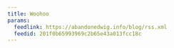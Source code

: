 ```yaml
---
title: Woohoo
params:
  feedlink: https://abandonedwig.info/blog/rss.xml
  feedid: 201f0b65993969c2b65e43a013fcc18c
---
```

